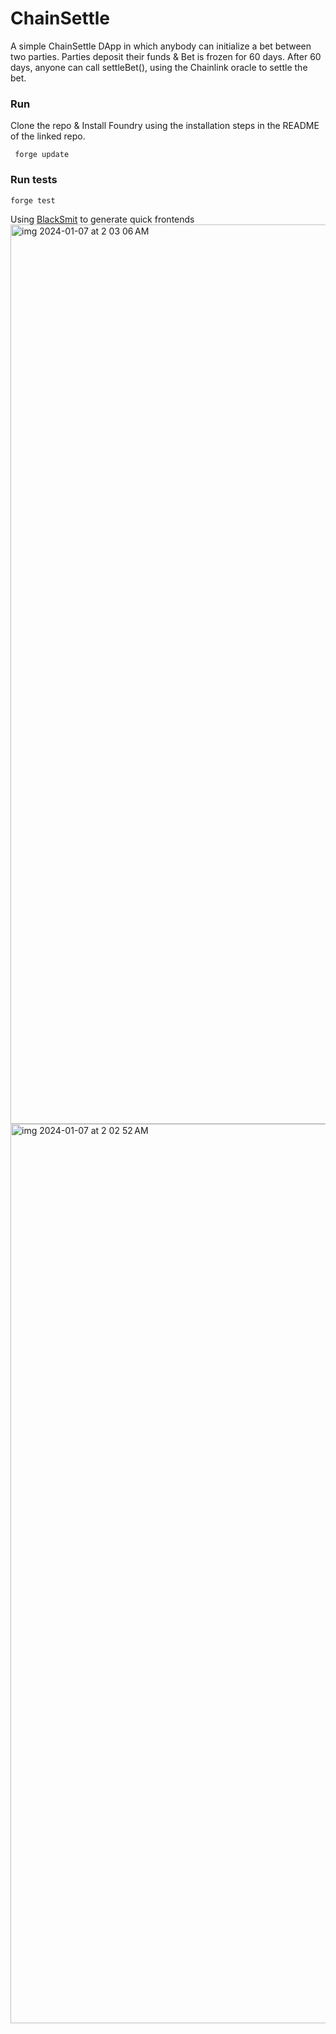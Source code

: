 # ChainSettle

A simple ChainSettle DApp in which anybody can initialize a bet between two parties. Parties deposit their funds & Bet is frozen for 60 days. After 60 days, anyone can call settleBet(), using the Chainlink oracle to settle the bet.

### Run

Clone the repo & Install Foundry using the installation steps in the README of the linked repo.

``` forge update```

### Run tests
``` forge test ```

Using [BlackSmit](https://github.com/blacksmith-eth/blacksmith) to generate quick frontends
<img width="1439" alt="img 2024-01-07 at 2 03 06 AM" src="https://github.com/Uttam-Singhh/ChainSettle/assets/63050765/b56e1db5-2cb7-42a1-ae13-bfca05b65bff">
<img width="1439" alt="img 2024-01-07 at 2 02 52 AM" src="https://github.com/Uttam-Singhh/ChainSettle/assets/63050765/35b751c3-0826-441c-af72-1a103b57675a">
